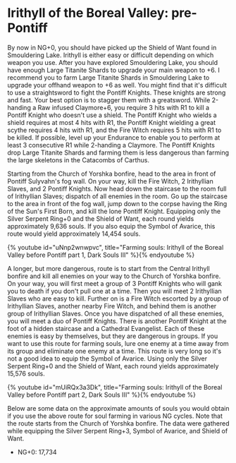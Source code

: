 # Irithyll of the Boreal Valley: pre-Pontiff

By now in NG+0, you should have picked up the Shield of Want found in
Smouldering Lake. Irithyll is either easy or difficult depending on which weapon
you use. After you have explored Smouldering Lake, you should have enough Large
Titanite Shards to upgrade your main weapon to +6. I recommend you to farm Large
Titanite Shards in Smouldering Lake to upgrade your offhand weapon to +6 as
well. You might find that it's difficult to use a straightsword to fight the
Pontiff Knights. These knights are strong and fast. Your best option is to
stagger them with a greatsword. While 2-handing a Raw infused Claymore+6, you
require 3 hits with R1 to kill a Pontiff Knight who doesn't use a shield. The
Pontiff Knight who wields a shield requires at most 4 hits with R1, the Pontiff
Knight wielding a great scythe requires 4 hits with R1, and the Fire Witch
requires 5 hits with R1 to be killed. If possible, level up your Endurance to
enable you to perform at least 3 consecutive R1 while 2-handing a Claymore. The
Pontiff Knights drop Large Titanite Shards and farming them is less dangerous
than farming the large skeletons in the Catacombs of Carthus.

Starting from the Church of Yorshka bonfire, head to the area in front of
Pontiff Sulyvahn's fog wall. On your way, kill the Fire Witch, 2 Irithyllian
Slaves, and 2 Pontiff Knights. Now head down the staircase to the room full of
Irithyllian Slaves; dispatch of all enemies in the room. Go up the staircase to
the area in front of the fog wall, jump down to the corpse having the Ring of
the Sun's First Born, and kill the lone Pontiff Knight. Equipping only the
Silver Serpent Ring+0 and the Shield of Want, each round yields approximately
9,636 souls. If you also equip the Symbol of Avarice, this route would yield
approximately 14,454 souls.

{% youtube id="uNnp2wnwpvc", title="Farming souls: Irithyll of the Boreal Valley before Pontiff part 1, Dark Souls III" %}{% endyoutube %}

A longer, but more dangerous, route is to start from the Central Irithyll
bonfire and kill all enemies on your way to the Church of Yorshka bonfire. On
your way, you will first meet a group of 3 Pontiff Knights who will gank you to
death if you don't pull one at a time. Then you will meet 2 Irithyllian Slaves
who are easy to kill. Further on is a Fire Witch escorted by a group of
Irithyllian Slaves, another nearby Fire Witch, and behind them is another group
of Irithyllian Slaves. Once you have dispatched of all these enemies, you will
meet a duo of Pontiff Knights. There is another Pontiff Knight at the foot of a
hidden staircase and a Cathedral Evangelist. Each of these enemies is easy by
themselves, but they are dangerous in groups. If you want to use this route for
farming souls, lure one enemy at a time away from its group and eliminate one
enemy at a time. This route is very long so it's not a good idea to equip the
Symbol of Avarice. Using only the Silver Serpent Ring+0 and the Shield of Want,
each round yields approximately 15,576 souls.

{% youtube id="mUiRQx3a3Dk", title="Farming souls: Irithyll of the Boreal Valley before Pontiff part 2, Dark Souls III" %}{% endyoutube %}

Below are some data on the approximate amounts of souls you would obtain if you
use the above route for soul farming in various NG cycles. Note that the route
starts from the Church of Yorshka bonfire. The data were gathered while
equipping the Silver Serpent Ring+3, Symbol of Avarice, and Shield of Want.

-   NG+0: 17,734
